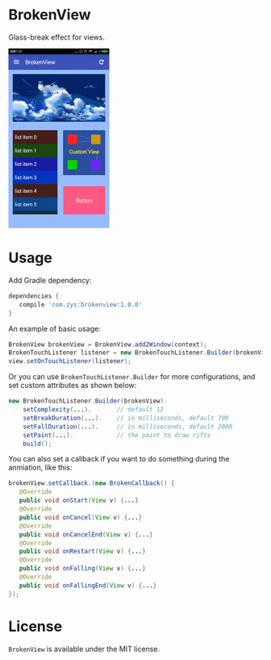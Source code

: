 # BrokenView
Glass-break effect for views.<br>

![brokenview](https://github.com/zhanyongsheng/raw/blob/master/BrokenView/image/demo.gif)

# Usage

Add Gradle dependency:

```gradle
dependencies {
   compile 'com.zys:brokenview:1.0.0'
}
```

An example of basic usage:

```Java
BrokenView brokenView = BrokenView.add2Window(context);
BrokenTouchListener listener = new BrokenTouchListener.Builder(brokenView).build();
view.setOnTouchListener(listener);
```

Or you can use `BrokenTouchListener.Builder` for more configurations, and set custom attributes as shown below:
```Java
new BrokenTouchListener.Builder(brokenView).
    setComplexity(...).       // default 12 
    setBreakDuration(...).    // in milliseconds, default 700
    setFallDuration(...).     // in milliseconds, default 2000
    setPaint(...).            // the paint to draw rifts
    build();
```

You can also set a callback if you want to do something during the anmiation, like this:
```Java
brokenView.setCallback.(new BrokenCallback() {
   @Override
   public void onStart(View v) {...}
   @Override
   public void onCancel(View v) {...}
   @Override
   public void onCancelEnd(View v) {...}
   @Override
   public void onRestart(View v) {...}
   @Override
   public void onFalling(View v) {...}
   @Override
   public void onFallingEnd(View v) {...}
});
```

# License
`BrokenView` is available under the MIT license.
